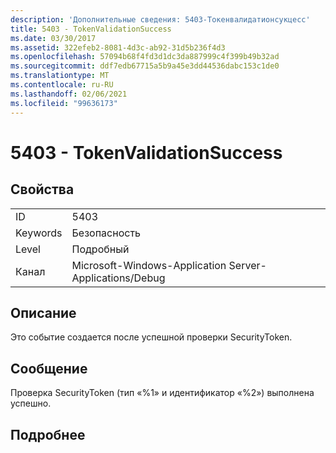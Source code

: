 ```yaml
---
description: 'Дополнительные сведения: 5403-Токенвалидатионсукцесс'
title: 5403 - TokenValidationSuccess
ms.date: 03/30/2017
ms.assetid: 322efeb2-8081-4d3c-ab92-31d5b236f4d3
ms.openlocfilehash: 57094b68f4fd3d1dc3da887999c4f399b49b32ad
ms.sourcegitcommit: ddf7edb67715a5b9a45e3dd44536dabc153c1de0
ms.translationtype: MT
ms.contentlocale: ru-RU
ms.lasthandoff: 02/06/2021
ms.locfileid: "99636173"
---
```

# <a name="5403---tokenvalidationsuccess"></a>5403 - TokenValidationSuccess

## <a name="properties"></a>Свойства  
  
|||  
|-|-|  
|ID|5403|  
|Keywords|Безопасность|  
|Level|Подробный|  
|Канал|Microsoft-Windows-Application Server-Applications/Debug|  
  
## <a name="description"></a>Описание  

 Это событие создается после успешной проверки SecurityToken.  
  
## <a name="message"></a>Сообщение  

 Проверка SecurityToken (тип «%1» и идентификатор «%2») выполнена успешно.  
  
## <a name="details"></a>Подробнее
